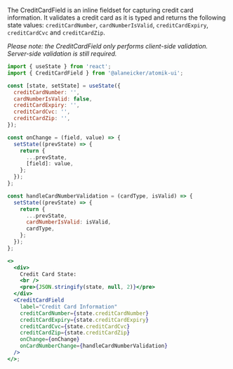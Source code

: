 The CreditCardField is an inline fieldset for capturing credit card information. It validates a credit card as it is typed and returns the following state values: `creditCardNumber`, `cardNumberIsValid`, `creditCardExpiry`, `creditCardCvc` and `creditCardZip`.

_Please note: the CreditCardField only performs client-side validation. Server-side validation is still required._

```jsx
import { useState } from 'react';
import { CreditCardField } from '@alaneicker/atomik-ui';

const [state, setState] = useState({
  creditCardNumber: '',
  cardNumberIsValid: false,
  creditCardExpiry: '',
  creditCardCvc: '',
  creditCardZip: '',
});

const onChange = (field, value) => {
  setState((prevState) => {
    return {
      ...prevState,
      [field]: value,
    };
  });
};

const handleCardNumberValidation = (cardType, isValid) => {
  setState((prevState) => {
    return {
      ...prevState,
      cardNumberIsValid: isValid,
      cardType,
    };
  });
};

<>
  <div>
    Credit Card State:
    <br />
    <pre>{JSON.stringify(state, null, 2)}</pre>
  </div>
  <CreditCardField
    label="Credit Card Information"
    creditCardNumber={state.creditCardNumber}
    creditCardExpiry={state.creditCardExpiry}
    creditCardCvc={state.creditCardCvc}
    creditCardZip={state.creditCardZip}
    onChange={onChange}
    onCardNumberChange={handleCardNumberValidation}
  />
</>;
```
